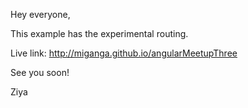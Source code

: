 Hey everyone,

This example has the experimental routing.

Live link: <http://miganga.github.io/angularMeetupThree>

See you soon!

Ziya
